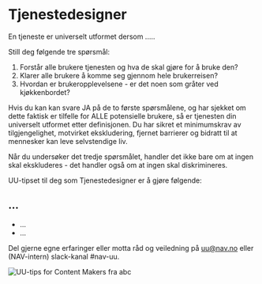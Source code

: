 # Tjenestedesigner
<p class="typo-ingress">En tjeneste er universelt utformet dersom .....</p>

Still deg følgende tre spørsmål: 
1. Forstår alle brukere tjenesten og hva de skal gjøre for å bruke den? 
2. Klarer alle brukere å komme seg gjennom hele brukerreisen? 
3. Hvordan er brukeropplevelsene - er det noen som gråter ved kjøkkenbordet?

Hvis du kan kan svare JA på de to første spørsmålene, og har sjekket om dette faktisk er tilfelle for ALLE potensielle brukere, så er tjenesten din universelt utformet etter definisjonen. Du har sikret et minimumskrav av tilgjengelighet, motvirket ekskludering, fjernet barrierer og bidratt til at mennesker kan leve selvstendige liv. 

Når du undersøker det tredje spørsmålet, handler det ikke bare om at ingen skal ekskluderes - det handler også om at ingen skal diskrimineres. 

UU-tipset til deg som Tjenestedesigner er å gjøre følgende:
## ... 

* ...
* ...

Del gjerne egne erfaringer eller motta råd og veiledning på uu@nav.no eller (NAV-intern) slack-kanal #nav-uu.

<!-- Tror bildet må lastet opp til Github'en vår & renames Innholdsprodusent.pdf, sånn at vi kan lenke til: https://navikt.github.io/images/Innholdsprodusent.pdf -->
![UU-tips for Content Makers fra abc](https://navno.sharepoint.com/sites/universellutformingavikt/Shared%20Documents/Forms/AllItems.aspx?id=%2Fsites%2Funiversellutformingavikt%2FShared%20Documents%2FGeneral%2F16%20a11y%2Fa11y%5FTips4Teams%2Dcontentmakers%5F47667%2Epdf&parent=%2Fsites%2Funiversellutformingavikt%2FShared%20Documents%2FGeneral%2F16%20a11y)

